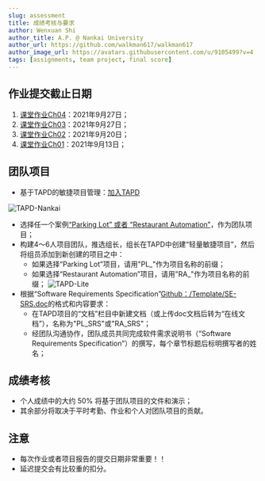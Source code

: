```yaml
---
slug: assessment
title: 成绩考核与要求
author: Wenxuan Shi
author_title: A.P. @ Nankai University
author_url: https://github.com/walkman617/walkman617
author_image_url: https://avatars.githubusercontent.com/u/9105499?v=4
tags: [assignments, team project, final score]
---
```


## 作业提交截止日期
1. [课堂作业Ch04](/blog/TestQuestions4)：2021年9月27日；
2. [课堂作业Ch03](/blog/ponder3.5)：2021年9月27日；
3. [课堂作业Ch02](/blog/ponder2.4)：2021年9月20日；
4. [课堂作业Ch01](/blog/ponder1.4)：2021年9月13日；

## 团队项目
- 基于TAPD的敏捷项目管理：[加入TAPD](https://www.tapd.cn/invite_confirms/link_invite_activate?token=5941af889072be40b5b14e72be7b4de8)  

![TAPD-Nankai](/img/tutorial/tapd.png)  

- 选择任一个案例[“Parking Lot” 或者 “Restaurant Automation”](https://github.com/walkman617/SE2021/tree/main/Case)，作为团队项目；
- 构建4～6人项目团队，推选组长，组长在TAPD中创建“轻量敏捷项目”，然后将组员添加到新创建的项目之中：
    - 如果选择“Parking Lot”项目，请用"PL_"作为项目名称的前缀；
    - 如果选择“Restaurant Automation”项目，请用"RA_"作为项目名称的前缀；
    ![TAPD-Lite](/img/tutorial/tapd-lite.jpg)
- 根据“Software Requirements Specification”[Github：/Template/SE-SRS.doc](https://github.com/walkman617/SE2021/blob/main/Template/SE-SRS.doc)的格式和内容要求：
    - 在TAPD项目的“文档”栏目中新建文档（或上传doc文档后转为“在线文档”），名称为"PL_SRS"或"RA_SRS"；
    - 经团队沟通协作，团队成员共同完成软件需求说明书（“Software Requirements Specification”）的撰写，每个章节标题后标明撰写者的姓名；
    


## 成绩考核
- 个人成绩中的大约 50% 将基于团队项目的文件和演示；
- 其余部分将取决于平时考勤、作业和个人对团队项目的贡献。

## 注意
- 每次作业或者项目报告的提交日期非常重要！！
- 延迟提交会有比较重的扣分。
